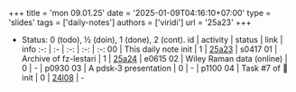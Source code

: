 +++
title = 'mon 09.01.25'
date = '2025-01-09T04:16:10+07:00'
type = 'slides'
tags = ['daily-notes']
authors = ['viridi']
url = '25a23'
+++
<!--more-->

+ Status: 0 (todo), &half; (doin), 1 (done), 2 (cont).
id | activity | status | link | info
:-: | :- | :-: | :-: | :-:
00 | This daily note init      | 1 | [25a23](/rusn/25a23) | s0417
01 | Archive of fz-lestari     | 1 | [25a24](/rusn/25a24) | e0615
02 | Wiley Raman data (online) | 0 | - | p0930
03 | A pdsk-3 presentation     | 0 | - | p1100
04 | Task #7 of 🦙 init        | 0 | [24l08](/rusn/24l08) | -
